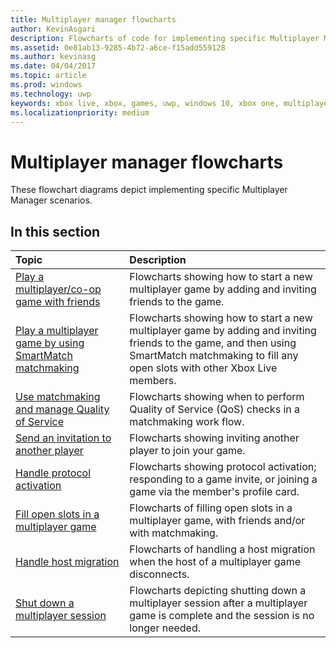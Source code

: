 ```yaml
---
title: Multiplayer manager flowcharts
author: KevinAsgari
description: Flowcharts of code for implementing specific Multiplayer Manager scenarios.
ms.assetid: 0e81ab13-9285-4b72-a6ce-f15add559128
ms.author: kevinasg
ms.date: 04/04/2017
ms.topic: article
ms.prod: windows
ms.technology: uwp
keywords: xbox live, xbox, games, uwp, windows 10, xbox one, multiplayer manager, flowchart
ms.localizationpriority: medium
---
```


# Multiplayer manager flowcharts

These flowchart diagrams depict implementing specific Multiplayer Manager scenarios.

## In this section

| Topic                                                                                                                                             | Description                                                                                                   |
|:--------------------------------------------------------------------------------------------------------------------------------------------------|:--------------------------------------------------------------------------------------------------------------|
| [Play a multiplayer/co-op game with friends](mpm-flowcharts/mpm-play-with-friends.md) | Flowcharts showing how to start a new multiplayer game by adding and inviting friends to the game. |
| [Play a multiplayer game by using SmartMatch matchmaking](mpm-flowcharts/mpm-play-with-smartmatch-matchmaking.md) | Flowcharts showing how to start a new multiplayer game by adding and inviting friends to the game, and then using SmartMatch matchmaking to fill any open slots with other Xbox Live members. |
| [Use matchmaking and manage Quality of Service](mpm-flowcharts/mpm-use-matchmaking-and-qos.md) | Flowcharts showing when to perform Quality of Service (QoS) checks in a matchmaking work flow. |
| [Send an invitation to another player](mpm-flowcharts/mpm-send-invites.md) | Flowcharts showing inviting another player to join your game. |
| [Handle protocol activation](mpm-flowcharts/mpm-on-protocol-activation.md) | Flowcharts showing protocol activation; responding to a game invite, or joining a game via the member's profile card. |
| [Fill open slots in a multiplayer game](mpm-flowcharts/mpm-fill-open-slots.md) | Flowcharts of filling open slots in a multiplayer game, with friends and/or with matchmaking. |
| [Handle host migration](mpm-flowcharts/mpm-host-migration.md) | Flowcharts of handling a host migration when the host of a multiplayer game disconnects. |
| [Shut down a multiplayer session](mpm-flowcharts/mpm-shut-down.md) | Flowcharts depicting shutting down a multiplayer session after a multiplayer game is complete and the session is no longer needed. |
